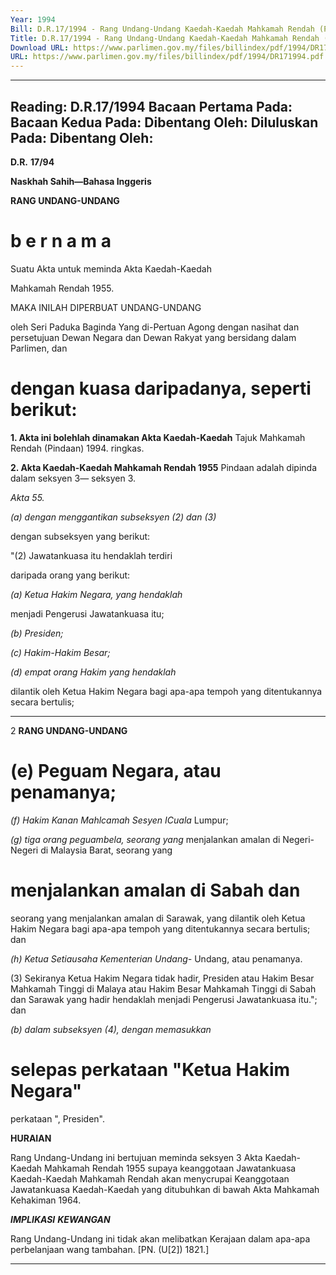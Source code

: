 ```yaml
---
Year: 1994
Bill: D.R.17/1994 - Rang Undang-Undang Kaedah-Kaedah Mahkamah Rendah (Pindaan) 1994 (Lulus)
Title: D.R.17/1994 - Rang Undang-Undang Kaedah-Kaedah Mahkamah Rendah (Pindaan) 1994 (Lulus)
Download URL: https://www.parlimen.gov.my/files/billindex/pdf/1994/DR171994.pdf
URL: https://www.parlimen.gov.my/files/billindex/pdf/1994/DR171994.pdf
---
```

---
Reading:
D.R.17/1994
Bacaan Pertama Pada:
Bacaan Kedua Pada:
Dibentang Oleh:
Diluluskan Pada:
Dibentang Oleh:
---

**D.R.** **17/94**

**Naskhah Sahih—Bahasa Inggeris**

**RANG UNDANG-UNDANG**

# b e r n a m a

Suatu Akta untuk meminda Akta Kaedah-Kaedah

Mahkamah Rendah 1955.

MAKA INILAH DIPERBUAT UNDANG-UNDANG

oleh Seri Paduka Baginda Yang di-Pertuan Agong
dengan nasihat dan persetujuan Dewan Negara dan
Dewan Rakyat yang bersidang dalam Parlimen, dan
# dengan kuasa daripadanya, seperti berikut:

**1. Akta ini bolehlah dinamakan Akta Kaedah-Kaedah** Tajuk
Mahkamah Rendah (Pindaan) 1994. ringkas.

**2. Akta Kaedah-Kaedah Mahkamah Rendah 1955** Pindaan
adalah dipinda dalam seksyen 3— seksyen 3.

_Akta 55._

_(a) dengan menggantikan subseksyen (2) dan (3)_

dengan subseksyen yang berikut:

"(2) Jawatankuasa itu hendaklah terdiri

daripada orang yang berikut:

_(a) Ketua Hakim Negara, yang hendaklah_

menjadi Pengerusi Jawatankuasa itu;

_(b) Presiden;_

_(c) Hakim-Hakim Besar;_

_(d) empat orang Hakim yang hendaklah_

dilantik oleh Ketua Hakim Negara bagi
apa-apa tempoh yang ditentukannya
secara bertulis;


-----

2 **RANG UNDANG-UNDANG**

# (e) Peguam Negara, atau penamanya;

_(f) Hakim Kanan Mahlcamah Sesyen ICuala_
Lumpur;

_(g) tiga orang peguambela, seorang yang_
menjalankan amalan di Negeri-Negeri
di Malaysia Barat, seorang yang
# menjalankan amalan di Sabah dan
seorang yang menjalankan amalan di
Sarawak, yang dilantik oleh Ketua
Hakim Negara bagi apa-apa tempoh
yang ditentukannya secara bertulis; dan

_(h) Ketua Setiausaha Kementerian Undang-_
Undang, atau penamanya.

(3) Sekiranya Ketua Hakim Negara tidak
hadir, Presiden atau Hakim Besar Mahkamah
Tinggi di Malaya atau Hakim Besar
Mahkamah Tinggi di Sabah dan Sarawak yang
hadir hendaklah menjadi Pengerusi
Jawatankuasa itu."; dan

_(b) dalam subseksyen (4), dengan memasukkan_
# selepas perkataan "Ketua Hakim Negara"
perkataan ", Presiden".

**HURAIAN**

Rang Undang-Undang ini bertujuan meminda seksyen 3 Akta
Kaedah-Kaedah Mahkamah Rendah 1955 supaya keanggotaan
Jawatankuasa Kaedah-Kaedah Mahkamah Rendah akan menycrupai
Keanggotaan Jawatankuasa Kaedah-Kaedah yang ditubuhkan di
bawah Akta Mahkamah Kehakiman 1964.

**_IMPLIKASI_** **_KEWANGAN_**

Rang Undang-Undang ini tidak akan melibatkan Kerajaan dalam
apa-apa perbelanjaan wang tambahan. [PN. (U[2]) 1821.]


-----

